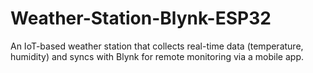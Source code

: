 # Weather-Station-Blynk-ESP32
An IoT-based weather station that collects real-time data (temperature, humidity) and syncs with Blynk for remote monitoring via a mobile app.

